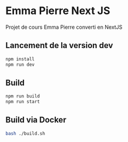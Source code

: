 # Emma Pierre Next JS

Projet de cours Emma Pierre converti en NextJS

## Lancement de la version dev

```bash
npm install
npm run dev
```

## Build

```bash
npm run build
npm run start
```

## Build via Docker

```bash
bash ./build.sh
```